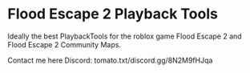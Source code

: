 # Flood Escape 2 Playback Tools
Ideally the best PlaybackTools for the roblox game Flood Escape 2 and Flood Escape 2 Community Maps.

Contact me here
Discord: tomato.txt/discord.gg/8N2M9fHJqa
